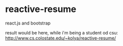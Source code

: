 # reactive-resume
react.js and bootstrap

result would be here, while i'm being a student od csu:
http://www.cs.colostate.edu/~kolya/reactive-resume/
